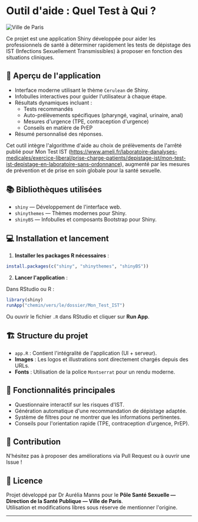 # Outil d'aide : Quel Test à Qui ?

![Ville de Paris](https://upload.wikimedia.org/wikipedia/fr/thumb/8/8d/Logo_Ville_de_Paris.svg/1280px-Logo_Ville_de_Paris.svg.png)

Ce projet est une application Shiny développée pour aider les professionnels de santé à déterminer rapidement les tests de dépistage des IST (Infections Sexuellement Transmissibles) à proposer en fonction des situations cliniques.

## 🚀 Aperçu de l'application

- Interface moderne utilisant le thème `Cerulean` de Shiny.
- Infobulles interactives pour guider l'utilisateur à chaque étape.
- Résultats dynamiques incluant :
  - Tests recommandés
  - Auto-prélèvements spécifiques (pharyngé, vaginal, urinaire, anal)
  - Mesures d'urgence (TPE, contraception d'urgence)
  - Conseils en matière de PrEP
- Résumé personnalisé des réponses.

Cet outil intègre l'algorithme d'aide au choix de prélèvements de l'arrêté publié pour Mon Test IST (https://www.ameli.fr/laboratoire-danalyses-medicales/exercice-liberal/prise-charge-patients/depistage-ist/mon-test-ist-depistage-en-laboratoire-sans-ordonnance), augmenté par les mesures de prévention et de prise en soin globale pour la santé sexuelle. 

## 📚 Bibliothèques utilisées

- `shiny` — Développement de l'interface web.
- `shinythemes` — Thèmes modernes pour Shiny.
- `shinyBS` — Infobulles et composants Bootstrap pour Shiny.

## 💻 Installation et lancement

1. **Installer les packages R nécessaires** :

```r
install.packages(c("shiny", "shinythemes", "shinyBS"))
```

2. **Lancer l'application** :

Dans RStudio ou R :

```r
library(shiny)
runApp("chemin/vers/le/dossier/Mon_Test_IST")
```

Ou ouvrir le fichier `.R` dans RStudio et cliquer sur **Run App**.

## 🏗️ Structure du projet

- `app.R` : Contient l'intégralité de l'application (UI + serveur).
- **Images** : Les logos et illustrations sont directement chargés depuis des URLs.
- **Fonts** : Utilisation de la police `Montserrat` pour un rendu moderne.

## 🎯 Fonctionnalités principales

- Questionnaire interactif sur les risques d'IST.
- Génération automatique d'une recommandation de dépistage adaptée.
- Système de filtres pour ne montrer que les informations pertinentes.
- Conseils pour l'orientation rapide (TPE, contraception d’urgence, PrEP).


## 🤝 Contribution

N'hésitez pas à proposer des améliorations via Pull Request ou à ouvrir une Issue !

## 📜 Licence

Projet développé par Dr Aurélia Manns pour le **Pôle Santé Sexuelle — Direction de la Santé Publique — Ville de Paris**.  
Utilisation et modifications libres sous réserve de mentionner l'origine.

---
